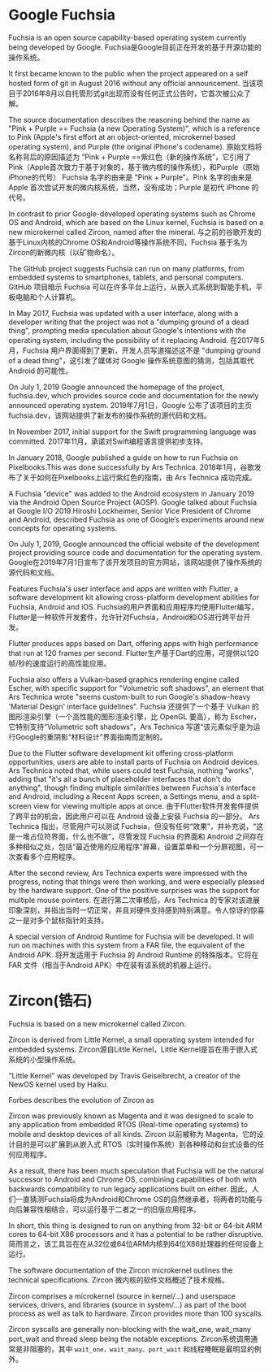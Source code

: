 # Google Fuchsia

Fuchsia is an open source capability-based operating system currently being developed by Google. 
Fuchsia是Google目前正在开发的基于开源功能的操作系统。

It first became known to the public when the project appeared on a self hosted form of git in August 2016 without any official announcement.
当该项目于2016年8月以自托管形式git出现而没有任何正式公告时，它首次被公众了解。
 
 The source documentation describes the reasoning behind the name as "Pink + Purple == Fuchsia (a new Operating System)", which is a reference to Pink (Apple's first effort at an object-oriented, microkernel based operating system), and Purple (the original iPhone's codename).
原始文档将名称背后的原因描述为 “Pink + Purple ==紫红色（新的操作系统”，它引用了Pink（Apple首次致力于基于对象的，基于微内核的操作系统），和Purple（原始iPhone的代号）
Fuchsia 名字的由来是 "Pink + Purple"。Pink 名字的由来是 Apple 首次尝试开发的微内核系统，当然，没有成功；Purple 是初代 iPhone 的代号。

In contrast to prior Google-developed operating systems such as Chrome OS and Android, which are based on the Linux kernel, Fuchsia is based on a new microkernel called Zircon, named after the mineral.
与之前的谷歌开发的基于Linux内核的Chrome OS和Android等操作系统不同，Fuchsia 基于名为Zircon的新微内核（以矿物命名）。
  

The GitHub project suggests Fuchsia can run on many platforms, from embedded systems to smartphones, tablets, and personal computers. 
GitHub 项目暗示 Fuchsia 可以在许多平台上运行，从嵌入式系统到智能手机，平板电脑和个人计算机。


In May 2017, Fuchsia was updated with a user interface, along with a developer writing that the project was not a "dumping ground of a dead thing", prompting media speculation about Google's intentions with the operating system, including the possibility of it replacing Android. 
在2017年5月，Fuchsia 用户界面得到了更新，开发人员写道描述这不是 "dumping ground of a dead thing"，这引发了媒体对 Google 操作系统意图的猜测，包括其取代 Android 的可能性。


On July 1, 2019 Google announced the homepage of the project, fuchsia.dev, which provides source code and documentation for the newly announced operating system.
2019年7月1日，Google 公布了该项目的主页 fuchsia.dev，该网站提供了新发布的操作系统的源代码和文档。



In November 2017, initial support for the Swift programming language was committed.
2017年11月，承诺对Swift编程语言提供初步支持。

In January 2018, Google published a guide on how to run Fuchsia on Pixelbooks.This was done successfully by Ars Technica.
2018年1月，谷歌发布了关于如何在Pixelbooks上运行紫红色的指南，由 Ars Technica 成功完成。

A Fuchsia "device" was added to the Android ecosystem in January 2019 via the Android Open Source Project (AOSP). Google talked about Fuchsia at Google I/O 2019.Hiroshi Lockheimer, Senior Vice President of Chrome and Android, described Fuchsia as one of Google’s experiments around new concepts for operating systems.

On July 1, 2019, Google announced the official website of the development project providing source code and documentation for the operating system.
Google在2019年7月1日宣布了该开发项目的官方网站，该网站提供了操作系统的源代码和文档。

Features
Fuchsia's user interface and apps are written with Flutter, a software development kit allowing cross-platform development abilities for Fuchsia, Android and iOS. 
Fuchsia的用户界面和应用程序均使用Flutter编写，Flutter是一种软件开发套件，允许针对Fuchsia，Android和iOS进行跨平台开发。


Flutter produces apps based on Dart, offering apps with high performance that run at 120 frames per second.
Flutter生产基于Dart的应用，可提供以120帧/秒的速度运行的高性能应用。
 
Fuchsia also offers a Vulkan-based graphics rendering engine called Escher, with specific support for "Volumetric soft shadows", an element that Ars Technica wrote "seems custom-built to run Google's shadow-heavy 'Material Design' interface guidelines".
Fuchsia 还提供了一个基于 Vulkan 的图形渲染引擎（一个高性能的图形渲染引擎，比 OpenGL 要高），称为 Escher，它特别支持“Volumetric soft shadows”，Ars Technica 写道“该元素似乎是为运行Google的重阴影“材料设计”界面指南而定制的。

Due to the Flutter software development kit offering cross-platform opportunities, users are able to install parts of Fuchsia on Android devices. Ars Technica noted that, while users could test Fuchsia, nothing "works", adding that "it's all a bunch of placeholder interfaces that don't do anything", though finding multiple similarities between Fuchsia's interface and Android, including a Recent Apps screen, a Settings menu, and a split-screen view for viewing multiple apps at once.
由于Flutter软件开发套件提供了跨平台的机会，因此用户可以在 Android 设备上安装 Fuchsia 的一部分。 Ars Technica 指出，尽管用户可以测试 Fuchsia，但没有任何“效果”，并补充说，“这是一堆占位符界面，什么也不做”，尽管发现 Fuchsia 的界面和 Android 之间存在多种相似之处，包括“最近使用的应用程序”屏幕，设置菜单和一个分屏视图，可一次查看多个应用程序。

After the second review, Ars Technica experts were impressed with the progress, noting that things were then working, and were especially pleased by the hardware support. One of the positive surprises was the support for multiple mouse pointers.
在进行第二次审核后，Ars Technica 的专家对该进展印象深刻，并指出当时一切正常，并且对硬件支持感到特别满意。令人惊讶的惊喜之一是对多个鼠标指针的支持。


A special version of Android Runtime for Fuchsia will be developed. It will run on machines with this system from a FAR file, the equivalent of the Android APK.
将开发适用于 Fuchsia 的 Android Runtime 的特殊版本。它将在 FAR 文件（相当于Android APK）中在装有该系统的机器上运行。

# Zircon(锆石)

Fuchsia is based on a new microkernel called Zircon. 

Zircon is derived from Little Kernel,  a small operating system intended for embedded systems.
Zircon源自Little Kernel，Little Kernel是旨在用于嵌入式系统的小型操作系统。

"Little Kernel" was developed by Travis Geiselbrecht, a creator of the NewOS kernel used by Haiku. 

Forbes describes the evolution of Zircon as 

Zircon was previously known as Magenta and it was designed to scale to any application from embedded RTOS (Real-time operating systems) to mobile and desktop devices of all kinds. 
Zircon 以前被称为 Magenta，它的设计目的是可以扩展到从嵌入式 RTOS（实时操作系统）到各种移动和台式设备的任何应用程序。

As a result, there has been much speculation that Fuchsia will be the natural successor to Android and Chrome OS, combining capabilities of both with backwards compatibility to run legacy applications built on either. 
因此，人们一直猜测Fuchsia将成为Android和Chrome OS的自然继承者，将两者的功能与向后兼容性相结合，可以运行基于二者之一的旧版应用程序。

In short, this thing is designed to run on anything from 32-bit or 64-bit ARM cores to 64-bit X86 processors and it has a potential to be rather disruptive.
简而言之，该工具旨在在从32位或64位ARM内核到64位X86处理器的任何设备上运行。

The software documentation of the Zircon microkernel outlines the technical specifications. 
Zircon 微内核的软件文档概述了技术规格。

Zircon comprises a microkernel (source in kernel/...) and userspace services, drivers, and libraries (source in system/...) as part of the boot process as well as talk to hardware. Zircon provides more than 100 syscalls. 

Zircon syscalls are generally non-blocking with the wait_one, wait_many port_wait and thread sleep being the notable exceptions.
Zircon系统调用通常是非阻塞的，其中 `wait_one，wait_many、port_wait` 和线程睡眠是最明显的例外。
